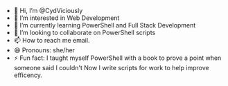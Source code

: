 - 👋 Hi, I’m @CydViciously
- 👀 I’m interested in Web Development
- 🌱 I’m currently learning PowerShell and Full Stack Development
- 💞️ I’m looking to collaborate on PowerShell scripts
- 📫 How to reach me email. 
- 😄 Pronouns: she/her
- ⚡ Fun fact: I taught myself PowerShell with a book to prove a point when someone said I couldn't Now I write scripts for work to help improve efficency.

<!---
CydViciously/CydViciously is a ✨ special ✨ repository because its `README.md` (this file) appears on your GitHub profile.
You can click the Preview link to take a look at your changes.
--->
